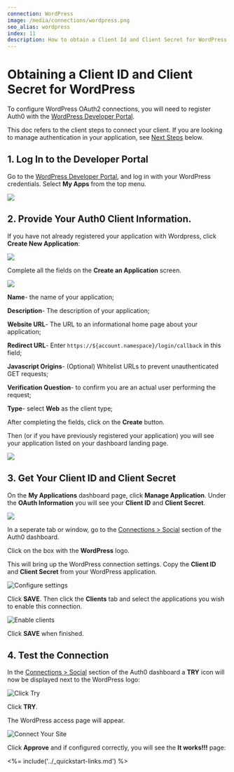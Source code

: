 ```yaml
---
connection: WordPress
image: /media/connections/wordpress.png
seo_alias: wordpress
index: 11
description: How to obtain a Client Id and Client Secret for WordPress.
---
```


# Obtaining a Client ID and Client Secret for WordPress

To configure WordPress OAuth2 connections, you will need to register Auth0 with the [WordPress Developer Portal](http://developer.wordpress.com/).

This doc refers to the client steps to connect your client. If you are looking to manage authentication in your application, see [Next Steps](#next-steps) below.

## 1. Log In to the Developer Portal

Go to the [WordPress Developer Portal](http://developer.wordpress.com/), and log in with your WordPress credentials. Select **My Apps** from the top menu.

![](/media/articles/connections/social/wordpress/wordpress-dev-portal.png)

## 2. Provide Your Auth0 Client Information.

If you have not already registered your application with Wordpress, click **Create New Application**:

![](/media/articles/connections/social/wordpress/create-new-app.png)

Complete all the fields on the **Create an Application** screen.

![](/media/articles/connections/social/wordpress/create-new-app-config-screen.png)

**Name**- the name of your application;

**Description**-  The description of your application;

**Website URL**- The URL to an informational home page about your application;

**Redirect URL**- Enter `https://${account.namespace}/login/callback` in this field;

**Javascript Origins**- (Optional) Whitelist URLs to prevent unauthenticated GET requests;

**Verification Question**- to confirm you are an actual user performing the request;

**Type**- select **Web** as the client type;

After completing the fields, click on the **Create** button.

Then (or if you have previously registered your application) you will see your application listed on your dashboard landing page.

![](/media/articles/connections/social/wordpress/my-apps.png)

## 3. Get Your Client ID and Client Secret

On the **My Applications** dashboard page, click **Manage Application**. Under the **OAuth Information** you will see your **Client ID** and **Client Secret**.

![](/media/articles/connections/social/wordpress/oauth-info.png)

In a seperate tab or window, go to the [Connections > Social](${manage_url}/#/connections/social) section of the Auth0 dashboard. 

Click on the box with the **WordPress** logo.

This will bring up the WordPress connection settings. Copy the **Client ID** and **Client Secret** from your WordPress application.

![Configure settings](/media/articles/connections/social/wordpress/settings.png)

Click **SAVE**. Then click the **Clients** tab and select the applications you wish to enable this connection.

![Enable clients](/media/articles/connections/social/wordpress/enable-clients.png)

Click **SAVE** when finished.

## 4. Test the Connection

In the [Connections > Social](${manage_url}/#/connections/social) section of the Auth0 dashboard a **TRY** icon will now be displayed next to the WordPress logo:

![Click Try](/media/articles/connections/social/wordpress/try-button.png)

Click **TRY**.

The WordPress access page will appear.

![Connect Your Site](/media/articles/connections/social/allow-connection.png)

Click **Approve** and if configured correctly, you will see the **It works!!!** page:

<%= include('../_quickstart-links.md') %>
